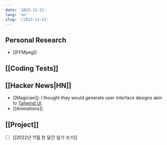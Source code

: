 ```yaml
---
date: '2022-11-21'
lang: 'en'
slug: '/2022-11-21'
---
```


## Personal Research

- [[FFMpeg]]

## [[Coding Tests]]

## [[Hacker News|HN]]

- [[Magician]]: I thought they would generate user interface designs akin to [Tailwind UI](https://tailwindui.com/).
- [[Animations]]

## [[Project]]

- [ ] [[2022년 11월 한 달간 일기 쓰기]]
